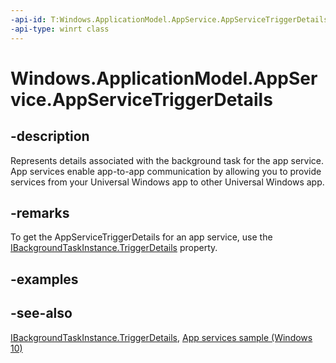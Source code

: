 ```yaml
---
-api-id: T:Windows.ApplicationModel.AppService.AppServiceTriggerDetails
-api-type: winrt class
---
```


<!-- Class syntax.
public class AppServiceTriggerDetails : Windows.ApplicationModel.AppService.IAppServiceTriggerDetails, Windows.ApplicationModel.AppService.IAppServiceTriggerDetails2
-->

# Windows.ApplicationModel.AppService.AppServiceTriggerDetails

## -description

Represents details associated with the background task for the app service. App services enable app-to-app communication by allowing you to provide services from your Universal Windows app to other Universal Windows app.

## -remarks

To get the AppServiceTriggerDetails for an app service, use the [IBackgroundTaskInstance.TriggerDetails](../windows.applicationmodel.background/ibackgroundtaskinstance_triggerdetails.md) property.

## -examples

## -see-also

[IBackgroundTaskInstance.TriggerDetails](../windows.applicationmodel.background/ibackgroundtaskinstance_triggerdetails.md), [App services sample (Windows 10)](https://go.microsoft.com/fwlink/p/?LinkId=620489)
